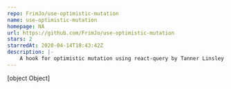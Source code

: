 ```yaml
---
repo: FrimJo/use-optimistic-mutation
name: use-optimistic-mutation
homepage: NA
url: https://github.com/FrimJo/use-optimistic-mutation
stars: 2
starredAt: 2020-04-14T18:43:42Z
description: |-
    A hook for optimistic mutation using react-query by Tanner Linsley
---
```


[object Object]
